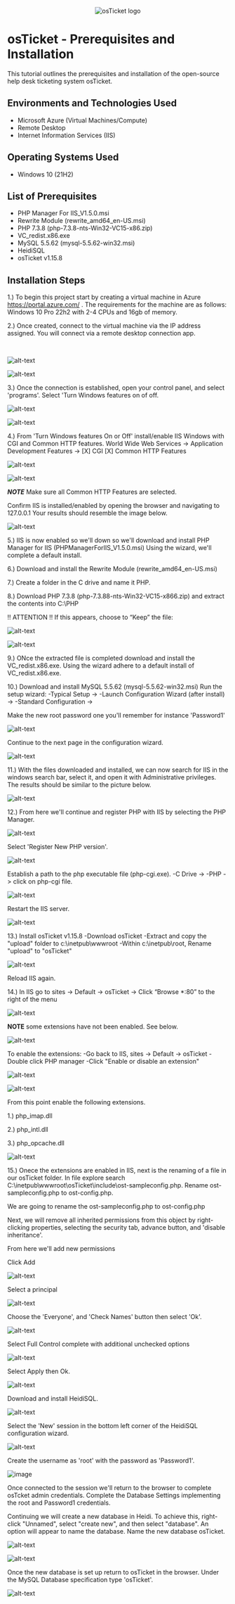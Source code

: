 <p align="center">
<img src="https://i.imgur.com/Clzj7Xs.png" alt="osTicket logo"/>
</p>

<h1>osTicket - Prerequisites and Installation</h1>
This tutorial outlines the prerequisites and installation of the open-source help desk ticketing system osTicket.<br />





<h2>Environments and Technologies Used</h2>

- Microsoft Azure (Virtual Machines/Compute)
- Remote Desktop
- Internet Information Services (IIS)

<h2>Operating Systems Used </h2>

- Windows 10</b> (21H2)

<h2>List of Prerequisites</h2>

- PHP Manager For IIS_V1.5.0.msi
- Rewrite Module (rewrite_amd64_en-US.msi)
- PHP 7.3.8 (php-7.3.8-nts-Win32-VC15-x86.zip)
- VC_redist.x86.exe
- MySQL 5.5.62 (mysql-5.5.62-win32.msi)
- HeidiSQL
- osTicket v1.15.8

<h2>Installation Steps</h2>

1.) To begin this project start by creating a virtual machine in Azure https://portal.azure.com/ . The requirements for the machine are as follows: Windows 10 Pro 22h2 with 2-4 CPUs and 16gb of memory. 

2.) Once created, connect to the virtual machine via the IP address assigned. You will connect via a remote desktop connection app. 
</p>
<br />

<p>
  
![alt-text](https://github.com/ishaqjones/osticket-prereqs/assets/156931487/b5194208-0026-4537-a83b-303b0b579863)

</p>

<p>
<p>
  
![alt-text](https://github.com/ishaqjones/osticket-prereqs/assets/156931487/ac15f1d5-3b62-429e-b13f-bad08d4aff96)


</p>
<p>
  
3.) Once the connection is established, open your control panel, and select 'programs'. Select 'Turn Windows features on of off. 

<p>
  
![alt-text](https://github.com/ishaqjones/osticket-prereqs/assets/156931487/ddb8815a-5464-4a7a-8de1-b792a8bb2077)

</p>
<p>
  
<p>
  
![alt-text](https://github.com/ishaqjones/osticket-prereqs/assets/156931487/2fc21dae-1af8-45ae-a15e-b90762b1beae)

</p>
<p>
  
4.) From 'Turn Windows features  On or Off' install/enable IIS Windows with CGI and Common HTTP features. 
   World Wide Web Services -> Application Development Features -> 
   [X] CGI
   [X] Common HTTP Features
  
<p>
  
![alt-text](https://github.com/ishaqjones/osticket-prereqs/assets/156931487/5be33b87-ca46-4c85-a15a-5eb221fdf395)

</p>
<p>
  
<p>
  
![alt-text](https://github.com/ishaqjones/osticket-prereqs/assets/156931487/05b2fa1b-f4c2-41cd-abd6-8eb752b393c9)

</p>
<p>
  
***NOTE*** Make sure all Common HTTP Features are selected.
 
 Confirm IIS is installed/enabled by opening  the  browser and navigating to 127.0.0.1 
  Your results should resemble the image below. 
  
<p>
  
![alt-text](https://github.com/ishaqjones/osticket-prereqs/assets/156931487/344758f2-c7c5-4279-83df-3ec6b0e5b20f)


</p>
<p>
  
  
  
  
5.) IIS is now enabled so we'll down so we'll download and install PHP Manager for IIS (PHPManagerForIIS_V1.5.0.msi) 
  Using the wizard, we'll complete a default install.
  
6.) Download and install the Rewrite Module (rewrite_amd64_en-US.msi)
  
7.) Create a folder in the C drive and name it PHP.
  
8.)  Download PHP 7.3.8 (php-7.3.88-nts-Win32-VC15-x866.zip) and extract the contents into C:\PHP
  
  !! ATTENTION !!
If this appears, choose to “Keep” the file:
  
<p>
  
![alt-text](https://github.com/ishaqjones/osticket-prereqs/assets/156931487/3d09bd60-27ed-450f-a5eb-33fe73184834)

</p>
<p>
  
<p>
  
![alt-text](https://github.com/ishaqjones/osticket-prereqs/assets/156931487/98590556-1c4a-4d6a-87bf-d11b4f4a22ba)

</p>
<p>

9.) ONce the extracted file is completed download and install the VC_redist.x86.exe. Using the wizard adhere to a default install of VC_redist.x86.exe. 
  
10.) Download and install MySQL 5.5.62 (mysql-5.5.62-win32.msi)
  Run the setup wizard:
-Typical Setup ->
-Launch Configuration Wizard (after install) ->
-Standard Configuration ->

  Make the new root password one you'll remember for instance 'Password1'
  
<p>
  
![alt-text](https://github.com/ishaqjones/osticket-prereqs/assets/156931487/d8b19c89-0549-4602-89db-96e5055987e4)

</p>
<p>
  
  Continue to the next page in the configuration wizard. 
  
<p>
  
![alt-text](https://github.com/ishaqjones/osticket-prereqs/assets/156931487/b39a5140-c6ab-4293-97ba-c087135ab482)

</p>
<p>
  
11.) With the files downloaded and installed, we can now search for IIS in the windows search bar, select it, and open it with Administrative privileges. 
     The results should be similar to the picture below. 
  
<p>
  
![alt-text](https://github.com/ishaqjones/osticket-prereqs/assets/156931487/482592e4-c505-4c7a-8c08-473876013d56)

</p>
<p>
  
12.) From here we'll continue and register PHP with IIS by selecting the PHP Manager.
  
  
<p>
  
![alt-text](https://github.com/ishaqjones/osticket-prereqs/assets/156931487/f3be932a-dfad-4799-8d50-c06d2e158b31)

</p>
<p>
  
Select 'Register New PHP version'.
  
<p>
  
![alt-text](https://github.com/ishaqjones/osticket-prereqs/assets/156931487/579b5b4a-b125-40bc-ac97-c3504793a81b)

</p>
<p>
  
Establish a path to the php executable file (php-cgi.exe). 
  -C Drive -> 
  -PHP -> click on php-cgi file.
  
<p>
  
![alt-text](https://github.com/ishaqjones/osticket-prereqs/assets/156931487/5acbd4fa-374c-47ff-8177-dbd72284123b)

</p>
<p>
  
  Restart the IIS server.
  
<p>
  
![alt-text](https://github.com/ishaqjones/osticket-prereqs/assets/156931487/ef0a0ee3-e1c3-44ac-a57b-5907aed4a760)

</p>
<p>
  
13.) Install osTicket v1.15.8
  -Download osTicket 
  -Extract and copy the "upload" folder to c:\inetpub\wwwroot
  -Within c:\inetpub\root, Rename "upload" to "osTicket"
</p>

<p>
  
![alt-text](https://github.com/ishaqjones/osticket-prereqs/assets/156931487/7083c2d3-0915-4732-8b98-b156da3f308d)

</p>
  
  Reload IIS again.
  
14.) In IIS go to sites -> Default -> osTicket -> Click “Browse *:80” to the right of the menu
  
<p>
  
![alt-text](https://github.com/ishaqjones/osticket-prereqs/assets/156931487/358f3bb1-8056-4fef-b01e-fe719fe0a76b)

</p>
<p>
  
  **NOTE** some extensions have not been enabled. See below.
  
<p>
  
![alt-text](https://github.com/ishaqjones/osticket-prereqs/assets/156931487/afbd119a-cfe6-473e-86af-47b2740841fb)

</p>
<p>
  
  To enable the extensions:
  -Go back to IIS, sites -> Default -> osTicket
  -Double click PHP manager
  -Click "Enable or disable an extension"
  
<p>
  
 ![alt-text](https://github.com/ishaqjones/osticket-prereqs/assets/156931487/ee48caad-a8c7-4295-ac5f-68f737544ea7)

</p>
<p>
  
<p>
  
![alt-text](https://github.com/ishaqjones/osticket-prereqs/assets/156931487/38242170-67fc-4f35-bb30-cc173e87d4ca)


</p>
<p>
  
  From this point enable the following extensions.
  
  1.) php_imap.dll
 
  2.) php_intl.dll
  
  3.) php_opcache.dll
  
<p>
  
![alt-text](https://github.com/ishaqjones/osticket-prereqs/assets/156931487/f4913a47-297a-4a8e-9626-1b615a643f32)

</p>
<p>
  
  
15.) Onece the extensions are enabled in IIS, next is the renaming of a file in our osTicket folder. In file explore search C:\inetpub\wwwroot\osTicket\include\ost-sampleconfig.php.
     Rename ost-sampleconfig.php to ost-config.php.
  
  We are going to rename the ost-sampleconfig.php to ost-config.php

  Next, we will remove all inherited permissions from this object by right-clicking properties, selecting the security tab, advance button, and 'disable inheritance'.
  
  
  From here we'll add new permissions
  
  Click Add
  
<p>
  
![alt-text](https://github.com/ishaqjones/osticket-prereqs/assets/156931487/787a7f4a-ab87-4488-9866-fb4f5a64e22e)

</p>
<p>
  
Select a principal
  
<p>
  
![alt-text](https://github.com/ishaqjones/osticket-prereqs/assets/156931487/39d170fd-cfc4-4ea6-a6bf-d1f23e4421e4)

</p>
<p>
  
  
 Choose the 'Everyone', and 'Check Names' button then select 'Ok'.
  
<p>
  
![alt-text](https://github.com/ishaqjones/osticket-prereqs/assets/156931487/659bff26-b095-4eed-9497-296418acf0bb)

</p>
<p>
  
 Select Full Control complete with additional unchecked options
  
<p>
  
![alt-text](https://github.com/ishaqjones/osticket-prereqs/assets/156931487/b6c617f8-3a6c-4aa8-a0c6-ea3d869a297c)

</p>
<p>
  
  Select Apply then Ok.
  
<p>
  
![alt-text](https://github.com/ishaqjones/osticket-prereqs/assets/156931487/054f1557-6bf4-400d-92ef-9c48feb3b6ce)


</p>
<p>
  
  
 Download and install HeidiSQL. 
  
<p>
  
![alt-text](https://github.com/ishaqjones/osticket-prereqs/assets/156931487/61987a21-fe48-4a5c-aed4-437a9cb4af05)

</p>
<p>
  
  Select the 'New' session in the bottom left corner of the HeidiSQL configuration wizard.
  
<p>
  
![alt-text](https://github.com/ishaqjones/osticket-prereqs/assets/156931487/88ca88b1-a9cf-45de-8b33-6cf6386539b0)

</p>
<p>
  
  Create the username as 'root' with the password as 'Password1'.
  
<p>
  
![image](https://github.com/ishaqjones/osticket-prereqs/assets/156931487/b8cc1f44-1d40-468f-9c2d-107cba726f56)

</p>
<p>
  
 Once connected to the session we'll return to the browser to complete osTcket admin credentials. Complete the Database Settings implementing the root and Password1 credentials.
  
 Continuing we will create a new database in Heidi. To achieve this, right-click  "Unnamed", select "create new", and then select "database". An option will appear to name the database. Name the new database osTicket.
 </p> 
 <p>
   

 ![alt-text](https://github.com/ishaqjones/osticket-prereqs/assets/156931487/22bb64ee-c495-456f-a919-2f2d897f8902)


  ![alt-text](https://github.com/ishaqjones/osticket-prereqs/assets/156931487/e1e0ae8c-5997-4daf-86a3-f626d1fedf3c)


  
 </p>
  
  Once the new database is set up return to  osTicket in the browser.  Under the MySQL Database specification type 'osTicket'.
  
<p>
  
![alt-text](https://github.com/ishaqjones/osticket-prereqs/assets/156931487/6a07b688-b370-4128-92d4-d5fa345b1d72)

</p>


